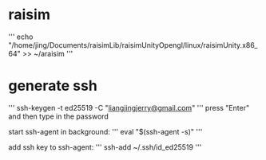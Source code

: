 # raisim
'''
echo "/home/jing/Documents/raisimLib/raisimUnityOpengl/linux/raisimUnity.x86_64" >> ~/araisim
'''

# generate ssh
'''
ssh-keygen -t ed25519 -C "liangjingjerry@gmail.com"
'''
press "Enter" and then type in the password

start ssh-agent in background:
'''
eval "$(ssh-agent -s)"
'''

add ssh key to ssh-agent:
'''
ssh-add ~/.ssh/id_ed25519
'''

